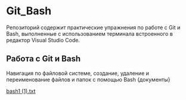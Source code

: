 # Git_Bash
Репозиторий содержит практические упражнения по работе с Git и Bash, выполненные с использованием терминала встроенного в редактор Visual Studio Code.

## Работа с Git и Bash
Навигация по файловой системе, создание, удаление и переименование файлов и папок с помощью Bash
{документы}

[bash1 (1).txt](https://github.com/user-attachments/files/21142591/bash1.1.txt)
